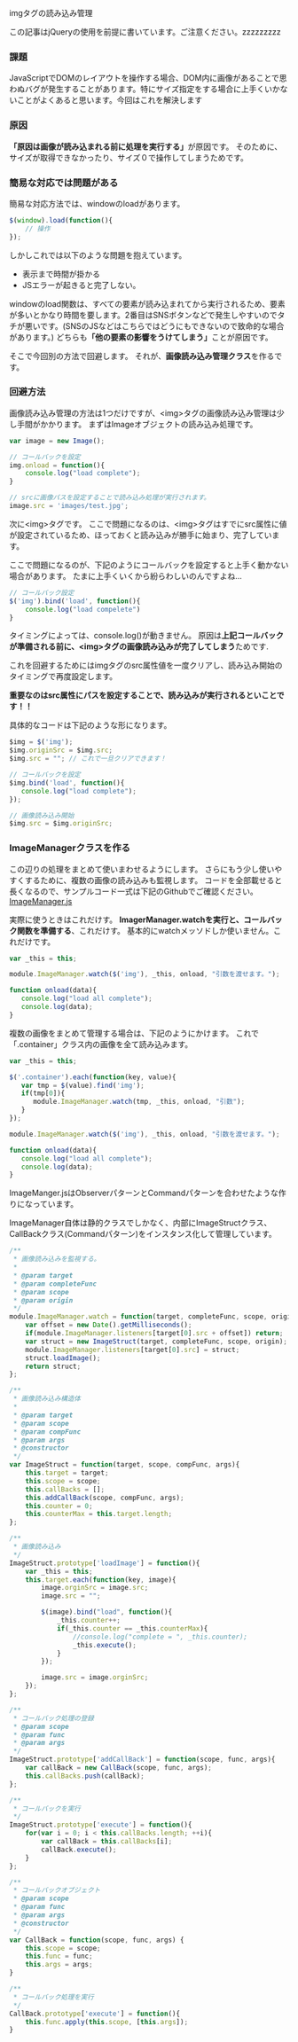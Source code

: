 imgタグの読み込み管理

この記事はjQueryの使用を前提に書いています。ご注意ください。zzzzzzzzz

### 課題
JavaScriptでDOMのレイアウトを操作する場合、DOM内に画像があることで思わぬバグが発生することがあります。特にサイズ指定をする場合に上手くいかないことがよくあると思います。今回はこれを解決します


### 原因
<b>「原因は画像が読み込まれる前に処理を実行する」</b>が原因です。
そのために、サイズが取得できなかったり、サイズ０で操作してしまうためです。

### 簡易な対応では問題がある
簡易な対応方法では、windowのloadがあります。

```javascript
$(window).load(function(){
	// 操作
});
```

しかしこれでは以下のような問題を抱えています。
+ 表示まで時間が掛かる
+ JSエラーが起きると完了しない。

windowのload関数は、すべての要素が読み込まれてから実行されるため、要素が多いとかなり時間を要します。2番目はSNSボタンなどで発生しやすいのでタチが悪いです。(SNSのJSなどはこちらではどうにもできないので致命的な場合があります。)
どちらも<b>「他の要素の影響をうけてしまう」</b>ことが原因です。

そこで今回別の方法で回避します。
それが、<b>画像読み込み管理クラス</b>を作るです。


### 回避方法
画像読み込み管理の方法は1つだけですが、&lt;img&gt;タグの画像読み込み管理は少し手間がかかります。
まずはImageオブジェクトの読み込み処理です。

```javascript
var image = new Image();

// コールバックを設定
img.onload = function(){
	console.log("load complete");
}

// srcに画像パスを設定することで読み込み処理が実行されます。
image.src = 'images/test.jpg';
```


次に&lt;img&gt;タグです。
ここで問題になるのは、&lt;img&gt;タグはすでにsrc属性に値が設定されているため、ほっておくと読み込みが勝手に始まり、完了しています。

ここで問題になるのが、下記のようにコールバックを設定すると上手く動かない場合があります。
たまに上手くいくから紛らわしいのんですよね...

```javascript
// コールバック設定
$('img').bind('load', function(){
	console.log("load compelete")
}
```

タイミングによっては、console.log()が動きません。
原因は<b>上記コールバックが準備される前に、&lt;img&gt;タグの画像読み込みが完了してしまう</b>ためです.

これを回避するためにはimgタグのsrc属性値を一度クリアし、読み込み開始のタイミングで再度設定します。

<b>重要なのはsrc属性にパスを設定することで、読み込みが実行されるといことです！！</b>

具体的なコードは下記のような形になります。

```javascript
$img = $('img');
$img.originSrc = $img.src;
$img.src = ""; // これで一旦クリアできます！

// コールバックを設定
$img.bind('load', function(){
   console.log("load complete");
});

// 画像読み込み開始
$img.src = $img.originSrc;
```


### ImageManagerクラスを作る

この辺りの処理をまとめて使いまわせるようにします。
さらにもう少し使いやすくするために、複数の画像の読み込みも監視します。
コードを全部載せると長くなるので、サンプルコード一式は下記のGithubでご確認ください。
[ImageManager.js](https://github.com/SuguruSasaki/image-manager-js)


実際に使うときはこれだけす。
<b>ImagerManager.watchを実行と、コールバック関数を準備する</b>、これだけす。
基本的にwatchメッソドしか使いません。これだけです。

```main.js
var _this = this;

module.ImageManager.watch($('img'), _this, onload, "引数を渡せます。");

function onload(data){
   console.log("load all complete");
   console.log(data);
}

```

複数の画像をまとめて管理する場合は、下記のようにかけます。
これで「.container」クラス内の画像を全て読み込みます。

```main_multi.js
var _this = this;

$('.container').each(function(key, value){
   var tmp = $(value).find('img');
   if(tmp[0]){
      module.ImageManager.watch(tmp, _this, onload, "引数");
   }
});

module.ImageManager.watch($('img'), _this, onload, "引数を渡せます。");

function onload(data){
   console.log("load all complete");
   console.log(data);
}

```


ImageManger.jsはObserverパターンとCommandパターンを合わせたような作りになっています。

ImageManager自体は静的クラスでしかなく、内部にImageStructクラス、CallBackクラス(Commandパターン)をインスタンス化して管理しています。


```javascript
/**
 * 画像読み込みを監視する。
 *
 * @param target
 * @param completeFunc
 * @param scope
 * @param origin
 */
module.ImageManager.watch = function(target, completeFunc, scope, origin){
    var offset = new Date().getMilliseconds();
    if(module.ImageManager.listeners[target[0].src + offset]) return;
    var struct = new ImageStruct(target, completeFunc, scope, origin);
    module.ImageManager.listeners[target[0].src] = struct;
    struct.loadImage();
    return struct;
};

/**
 * 画像読み込み構造体
 *
 * @param target
 * @param scope
 * @param compFunc
 * @param args
 * @constructor
 */
var ImageStruct = function(target, scope, compFunc, args){
    this.target = target;
    this.scope = scope;
    this.callBacks = [];
    this.addCallBack(scope, compFunc, args);
    this.counter = 0;
    this.counterMax = this.target.length;
};

/**
 * 画像読み込み
 */
ImageStruct.prototype['loadImage'] = function(){
    var _this = this;
    this.target.each(function(key, image){
        image.orginSrc = image.src;
        image.src = "";

        $(image).bind("load", function(){
            _this.counter++;
            if(_this.counter == _this.counterMax){
                //console.log("complete = ", _this.counter);
                _this.execute();
            }
        });

        image.src = image.orginSrc;
    });
};

/**
 * コールバック処理の登録
 * @param scope
 * @param func
 * @param args
 */
ImageStruct.prototype['addCallBack'] = function(scope, func, args){
    var callBack = new CallBack(scope, func, args);
    this.callBacks.push(callBack);
};

/**
 * コールバックを実行
 */
ImageStruct.prototype['execute'] = function(){
    for(var i = 0; i < this.callBacks.length; ++i){
        var callBack = this.callBacks[i];
        callBack.execute();
    }
};

/**
 * コールバックオブジェクト
 * @param scope
 * @param func
 * @param args
 * @constructor
 */
var CallBack = function(scope, func, args) {
    this.scope = scope;
    this.func = func;
    this.args = args;
}

/**
 * コールバック処理を実行
 */
CallBack.prototype['execute'] = function(){
    this.func.apply(this.scope, [this.args]);
}
```










